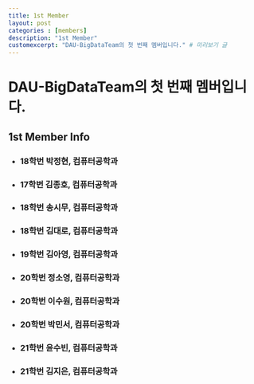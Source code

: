```yaml
---
title: 1st Member
layout: post
categories : [members]
description: "1st Member"
customexcerpt: "DAU-BigDataTeam의 첫 번째 멤버입니다." # 미리보기 글 
---
```


# DAU-BigDataTeam의 첫 번째 멤버입니다.

## 1st Member Info

- ### 18학번 박정현, 컴퓨터공학과
- ### 17학번 김종호, 컴퓨터공학과
- ### 18학번 송시무, 컴퓨터공학과
- ### 18학번 김대로, 컴퓨터공학과
- ### 19학번 김아영, 컴퓨터공학과
- ### 20학번 정소영, 컴퓨터공학과
- ### 20학번 이수원, 컴퓨터공학과
- ### 20학번 박민서, 컴퓨터공학과
- ### 21학번 윤수빈, 컴퓨터공학과
- ### 21학번 김지은, 컴퓨터공학과
